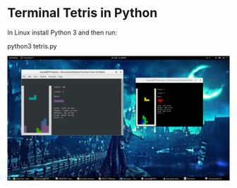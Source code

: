 # Terminal Tetris in Python

In Linux install Python 3 and then run:

python3 tetris.py

![screenshot](https://github.com/TomasMichal/Terminal-Tetris-in-Python/blob/master/screenshots/01.png?raw=true)
